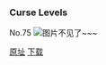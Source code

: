 ### Curse Levels
No.75
![图片不见了~~~](https://imgs.xkcd.com/comics/curse_levels.jpg)

[原址](https://xkcd.com//75) [下载](https://imgs.xkcd.com/comics/curse_levels.jpg)

